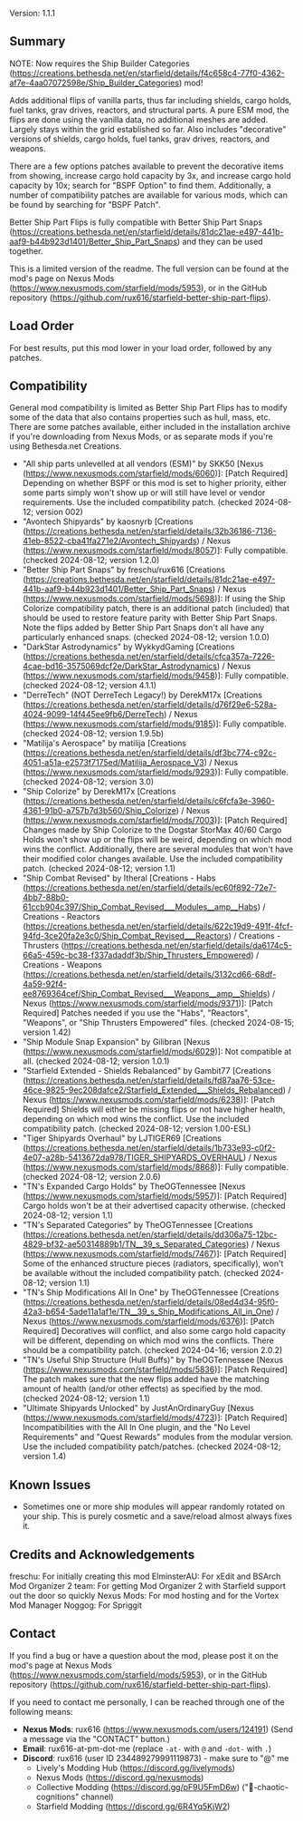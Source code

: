 Version: 1.1.1


Summary
-----
NOTE: Now requires the Ship Builder Categories (https://creations.bethesda.net/en/starfield/details/f4c658c4-77f0-4362-af7e-4aa07072598e/Ship_Builder_Categories) mod!

Adds additional flips of vanilla parts, thus far including shields, cargo holds, fuel tanks, grav drives, reactors, and structural parts. A pure ESM mod, the flips are done using the vanilla data, no additional meshes are added. Largely stays within the grid established so far. Also includes "decorative" versions of shields, cargo holds, fuel tanks, grav drives, reactors, and weapons.

There are a few options patches available to prevent the decorative items from showing, increase cargo hold capacity by 3x, and increase cargo hold capacity by 10x; search for "BSPF Option" to find them. Additionally, a number of compatibility patches are available for various mods, which can be found by searching for "BSPF Patch".

Better Ship Part Flips is fully compatible with Better Ship Part Snaps (https://creations.bethesda.net/en/starfield/details/81dc21ae-e497-441b-aaf9-b44b923d1401/Better_Ship_Part_Snaps) and they can be used together.

This is a limited version of the readme. The full version can be found at the mod's page on Nexus Mods (https://www.nexusmods.com/starfield/mods/5953), or in the GitHub repository (https://github.com/rux616/starfield-better-ship-part-flips).


Load Order
-----
For best results, put this mod lower in your load order, followed by any patches.


Compatibility
-----
General mod compatibility is limited as Better Ship Part Flips has to modify some of the data that also contains properties such as hull, mass, etc. There are some patches available, either included in the installation archive if you're downloading from Nexus Mods, or as separate mods if you're using Bethesda.net Creations.

- "All ship parts unlevelled at all vendors (ESM)" by SKK50 [Nexus (https://www.nexusmods.com/starfield/mods/6060)]: [Patch Required] Depending on whether BSPF or this mod is set to higher priority, either some parts simply won't show up or will still have level or vendor requirements. Use the included compatibility patch. (checked 2024-08-12; version 002)
- "Avontech Shipyards" by kaosnyrb [Creations (https://creations.bethesda.net/en/starfield/details/32b36186-7136-41eb-8522-cba41fa271e2/Avontech_Shipyards) / Nexus (https://www.nexusmods.com/starfield/mods/8057)]: Fully compatible. (checked 2024-08-12; version 1.2.0)
- "Better Ship Part Snaps" by freschu/rux616 [Creations (https://creations.bethesda.net/en/starfield/details/81dc21ae-e497-441b-aaf9-b44b923d1401/Better_Ship_Part_Snaps) / Nexus (https://www.nexusmods.com/starfield/mods/5698)]: If using the Ship Colorize compatibility patch, there is an additional patch (included) that should be used to restore feature parity with Better Ship Part Snaps. Note the flips added by Better Ship Part Snaps don't all have any particularly enhanced snaps. (checked 2024-08-12; version 1.0.0)
- "DarkStar Astrodynamics" by WykkydGaming [Creations (https://creations.bethesda.net/en/starfield/details/cfca357a-7226-4cae-bd16-3575069dcf2e/DarkStar_Astrodynamics) / Nexus (https://www.nexusmods.com/starfield/mods/9458)]: Fully compatible. (checked 2024-08-12; version 4.1.1)
- "DerreTech" (NOT DerreTech Legacy!) by DerekM17x [Creations (https://creations.bethesda.net/en/starfield/details/d76f29e6-528a-4024-9099-14f445ee9fb6/DerreTech) / Nexus (https://www.nexusmods.com/starfield/mods/9185)]: Fully compatible. (checked 2024-08-12; version 1.9.5b)
- "Matilija's Aerospace" by matilija [Creations (https://creations.bethesda.net/en/starfield/details/df3bc774-c92c-4051-a51a-e2573f7175ed/Matilija_Aerospace_V3) / Nexus (https://www.nexusmods.com/starfield/mods/9293)]: Fully compatible. (checked 2024-08-12; version 3.0)
- "Ship Colorize" by DerekM17x [Creations (https://creations.bethesda.net/en/starfield/details/c6fcfa3e-3960-4361-91b0-a757b7d3b560/Ship_Colorize) / Nexus (https://www.nexusmods.com/starfield/mods/7003)]: [Patch Required] Changes made by Ship Colorize to the Dogstar StorMax 40/60 Cargo Holds won't show up or the flips will be weird, depending on which mod wins the conflict. Additionally, there are several modules that won't have their modified color changes available. Use the included compatibility patch. (checked 2024-08-12; version 1.1)
- "Ship Combat Revised" by Itheral [Creations - Habs (https://creations.bethesda.net/en/starfield/details/ec60f892-72e7-4bb7-88b0-61ccb904c397/Ship_Combat_Revised___Modules__amp__Habs) / Creations - Reactors (https://creations.bethesda.net/en/starfield/details/622c19d9-491f-4fcf-94fd-3ce20fa2e3c0/Ship_Combat_Revised___Reactors) / Creations - Thrusters (https://creations.bethesda.net/en/starfield/details/da6174c5-66a5-459c-bc38-f337adaddf3b/Ship_Thrusters_Empowered) / Creations - Weapons (https://creations.bethesda.net/en/starfield/details/3132cd66-68df-4a59-92f4-ee8769364cef/Ship_Combat_Revised___Weapons__amp__Shields) / Nexus (https://www.nexusmods.com/starfield/mods/9371)]: [Patch Required] Patches needed if you use the "Habs", "Reactors", "Weapons", or "Ship Thrusters Empowered" files. (checked 2024-08-15; version 1.42)
- "Ship Module Snap Expansion" by Gilibran [Nexus (https://www.nexusmods.com/starfield/mods/6029)]: Not compatible at all. (checked 2024-08-12; version 1.0.1)
- "Starfield Extended - Shields Rebalanced" by Gambit77 [Creations (https://creations.bethesda.net/en/starfield/details/fd87aa76-53ce-46ce-9825-9ec208dafce2/Starfield_Extended___Shields_Rebalanced) / Nexus (https://www.nexusmods.com/starfield/mods/6238)]: [Patch Required] Shields will either be missing flips or not have higher health, depending on which mod wins the conflict. Use the included compatibility patch. (checked 2024-08-12; version 1.00-ESL)
- "Tiger Shipyards Overhaul" by LJTIGER69 [Creations (https://creations.bethesda.net/en/starfield/details/1b733e93-c0f2-4e07-a28b-5413672da978/TIGER_SHIPYARDS_OVERHAUL) / Nexus (https://www.nexusmods.com/starfield/mods/8868)]: Fully compatible. (checked 2024-08-12; version 2.0.6)
- "TN's Expanded Cargo Holds" by TheOGTennessee [Nexus (https://www.nexusmods.com/starfield/mods/5957)]: [Patch Required] Cargo holds won't be at their advertised capacity otherwise. (checked 2024-08-12; version 1.1)
- "TN's Separated Categories" by TheOGTennessee [Creations (https://creations.bethesda.net/en/starfield/details/dd306a75-12bc-4829-bf32-ae50314889b1/TN__39_s_Separated_Categories) / Nexus (https://www.nexusmods.com/starfield/mods/7467)]: [Patch Required] Some of the enhanced structure pieces (radiators, specifically), won't be available without the included compatibility patch. (checked 2024-08-12; version 1.1)
- "TN's Ship Modifications All In One" by TheOGTennessee [Creations (https://creations.bethesda.net/en/starfield/details/08ed4d34-95f0-42a3-b654-5ade11a1af1e/TN__39_s_Ship_Modifications_All_in_One) / Nexus (https://www.nexusmods.com/starfield/mods/6376)]: [Patch Required] Decoratives will conflict, and also some cargo hold capacity will be different, depending on which mod wins the conflicts. There should be a compatibility patch. (checked 2024-04-16; version 2.0.2)
- "TN's Useful Ship Structure (Hull Buffs)" by TheOGTennessee [Nexus (https://www.nexusmods.com/starfield/mods/5836)]: [Patch Required] The patch makes sure that the new flips added have the matching amount of health (and/or other effects) as specified by the mod. (checked 2024-08-12; version 1.1)
- "Ultimate Shipyards Unlocked" by JustAnOrdinaryGuy [Nexus (https://www.nexusmods.com/starfield/mods/4723)]: [Patch Required] Incompatibilities with the All In One plugin, and the "No Level Requirements" and "Quest Rewards" modules from the modular version. Use the included compatibility patch/patches. (checked 2024-08-12; version 1.4)


Known Issues
-----
- Sometimes one or more ship modules will appear randomly rotated on your ship. This is purely cosmetic and a save/reload almost always fixes it.


Credits and Acknowledgements
-----
freschu: For initially creating this mod
ElminsterAU: For xEdit and BSArch
Mod Organizer 2 team: For getting Mod Organizer 2 with Starfield support out the door so quickly
Nexus Mods: For mod hosting and for the Vortex Mod Manager
Noggog: For Spriggit


Contact
-----
If you find a bug or have a question about the mod, please post it on the mod's page at Nexus Mods (https://www.nexusmods.com/starfield/mods/5953), or in the GitHub repository (https://github.com/rux616/starfield-better-ship-part-flips).

If you need to contact me personally, I can be reached through one of the following means:
- **Nexus Mods**: rux616 (https://www.nexusmods.com/users/124191) (Send a message via the "CONTACT" button.)
- **Email**: rux616-at-pm-dot-me (replace `-at-` with `@` and `-dot-` with `.`)
- **Discord**: rux616 (user ID 234489279991119873) - make sure to "@" me
    - Lively's Modding Hub (https://discord.gg/livelymods)
    - Nexus Mods (https://discord.gg/nexusmods)
    - Collective Modding (https://discord.gg/pF9U5FmD6w) ("🔧-chaotic-cognitions" channel)
    - Starfield Modding (https://discord.gg/6R4Yq5KjW2)
